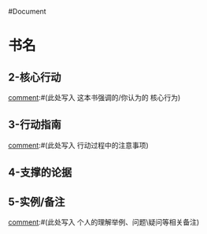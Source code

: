 #Document 
# 书名
[comment]:#()

## 2-核心行动
[comment]:#(此处写入 这本书强调的/你认为的 核心行为)

## 3-行动指南
[comment]:#(此处写入 行动过程中的注意事项)

## 4-支撑的论据
[comment]:#(此处写如证明的论据，即为什么要采取这种行动)

## 5-实例/备注
[comment]:#(此处写入 个人的理解举例、问题\疑问等相关备注)
